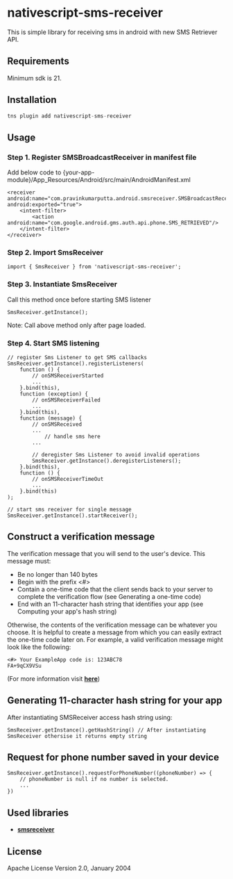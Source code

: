 # nativescript-sms-receiver

This is simple library for receiving sms in android with new SMS Retriever API.

## Requirements
Minimum sdk is 21.

## Installation

```javascript
tns plugin add nativescript-sms-receiver
```

## Usage
### Step 1. Register SMSBroadcastReceiver in manifest file

Add below code to {your-app-module}/App_Resources/Android/src/main/AndroidManifest.xml
```
<receiver android:name="com.pravinkumarputta.android.smsreceiver.SMSBroadcastReceiver" android:exported="true">
	<intent-filter>
		<action android:name="com.google.android.gms.auth.api.phone.SMS_RETRIEVED"/>
	</intent-filter>
</receiver>
```
### Step 2. Import SmsReceiver
```
import { SmsReceiver } from 'nativescript-sms-receiver';
```
### Step 3. Instantiate SmsReceiver
Call this method once before starting SMS listener
```
SmsReceiver.getInstance();
```
Note: Call above method only after page loaded.
### Step 4. Start SMS listening
```
// register Sms Listener to get SMS callbacks
SmsReceiver.getInstance().registerListeners(
    function () {
        // onSMSReceiverStarted
        ...
    }.bind(this),
    function (exception) {
        // onSMSReceiverFailed
        ...
    }.bind(this),
    function (message) {
        // onSMSReceived
        ...
            // handle sms here
        ...

        // deregister Sms Listener to avoid invalid operations
        SmsReceiver.getInstance().deregisterListeners();
    }.bind(this),
    function () {
        // onSMSReceiverTimeOut
        ...
    }.bind(this)
);

// start sms receiver for single message
SmsReceiver.getInstance().startReceiver();
```
## Construct a verification message
The verification message that you will send to the user's device. This message must:

 - Be no longer than 140 bytes
 - Begin with the prefix <#>
 - Contain a one-time code that the client sends back to your server to complete the verification flow (see Generating a one-time code)
 - End with an 11-character hash string that identifies your app (see Computing your app's hash string)

Otherwise, the contents of the verification message can be whatever you choose. It is helpful to create a message from which you can easily extract the one-time code later on. For example, a valid verification message might look like the following:
```
<#> Your ExampleApp code is: 123ABC78
FA+9qCX9VSu
```

(For more information visit [__here__](https://developers.google.com/identity/sms-retriever/verify))
## Generating 11-character hash string for your app
After instantiating SMSReceiver access hash string using:
```
SmsReceiver.getInstance().getHashString() // After instantiating SmsReceiver othersise it returns empty string
```
## Request for phone number saved in your device
```
SmsReceiver.getInstance().requestForPhoneNumber((phoneNumber) => {
    // phoneNumber is null if no number is selected.
    ...
})
```

## Used libraries
 * [__smsreceiver__](https://github.com/pravinkumarputta/smsreceiver)
    
## License

Apache License Version 2.0, January 2004
